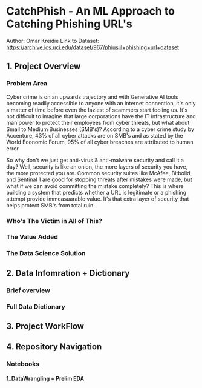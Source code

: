 # CatchPhish - An ML Approach to Catching Phishing URL's 
Author: Omar Kreidie
Link to Dataset: https://archive.ics.uci.edu/dataset/967/phiusiil+phishing+url+dataset

## 1. Project Overview 
### Problem Area
Cyber crime is on an upwards trajectory and with Generative AI tools becoming readily accessible to anyone with an internet connection, it's only a matter of time before even the laziest of scammers start fooling us. It's not difficult to imagine that large corporations have the IT infrastructure and man power to protect their employees from cyber threats, but what about Small to Medium Businesses (SMB's)? According to a cyber crime study by Accenture, 43% of all cyber attacks are on SMB's and as stated by the World Economic Forum, 95% of all cyber breaches are attributed to human error. 

So why don't we just get anti-virus & anti-malware security and call it a day? Well, security is like an onion, the more layers of security you have, the more protected you are. Common security suites like McAfee, Bitbolid, and Sentinal 1 are good for stopping threats after mistakes were made, but what if we can avoid committing the mistake completely? This is where building a system that predicts whether a URL is legitimate or a phishing attempt provide immeasuarable value. It's that extra layer of security that helps protect SMB's from total ruin. 
### Who's The Victim in All of This? 

### The Value Added 

### The Data Science Solution

## 2. Data Infomration + Dictionary
### Brief overview

### Full Data Dictionary

## 3. Project WorkFlow

## 4. Repository Navigation
### Notebooks

#### 1_DataWrangling + Prelim EDA
